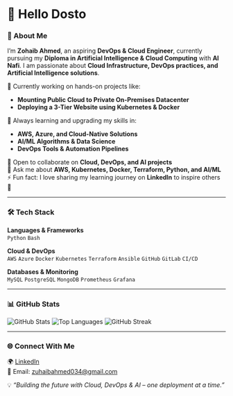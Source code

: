 # 👋 Hello Dosto  

### 🚀 About Me  
I’m **Zohaib Ahmed**, an aspiring **DevOps & Cloud Engineer**, currently pursuing my **Diploma in Artificial Intelligence & Cloud Computing** with **Al Nafi**. I am passionate about **Cloud Infrastructure, DevOps practices, and Artificial Intelligence solutions**.  

🔭 Currently working on hands-on projects like:  
- **Mounting Public Cloud to Private On-Premises Datacenter**  
- **Deploying a 3-Tier Website using Kubernetes & Docker**  

🌱 Always learning and upgrading my skills in:  
- **AWS, Azure, and Cloud-Native Solutions**  
- **AI/ML Algorithms & Data Science**  
- **DevOps Tools & Automation Pipelines**  

👯 Open to collaborate on **Cloud, DevOps, and AI projects**  
💬 Ask me about **AWS, Kubernetes, Docker, Terraform, Python, and AI/ML**  
⚡ Fun fact: I love sharing my learning journey on **LinkedIn** to inspire others 🚀  

---

### 🛠️ Tech Stack  

**Languages & Frameworks**  
`Python` `Bash` 

**Cloud & DevOps**  
`AWS` `Azure` `Docker` `Kubernetes` `Terraform` `Ansible` `GitHub` `GitLab` `CI/CD`  

**Databases & Monitoring**  
`MySQL` `PostgreSQL` `MongoDB` `Prometheus` `Grafana`  

---

### 📊 GitHub Stats  

![GitHub Stats]([https://github-readme-stats.vercel.app/api?username=ZohaibAhmed034&show_icons=true&theme=tokyonight](https://github.com/ZuhaibAhmed0/helm-charts.git))  
![Top Languages]([https://github-readme-stats.vercel.app/api/top-langs/?username=ZohaibAhmed034&layout=compact&theme=tokyonight](https://github.com/ZuhaibAhmed0/sample-spring-microservices-kubernetes.git))  
![GitHub Streak]([https://github-readme-streak-stats.herokuapp.com/?user=ZohaibAhmed034&theme=tokyonight](https://github.com/ZuhaibAhmed0/example-voting-app.git))  

---

### 🌐 Connect With Me  
🌍 [LinkedIn](www.linkedin.com/in/zuhaib-ahmed-034)  
📧 Email: zuhaibahmed034@gmail.com  

💡 *“Building the future with Cloud, DevOps & AI – one deployment at a time.”*  
